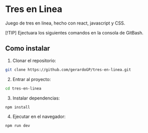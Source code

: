 # Tres en Linea

Juego de tres en linea, hecho con react, javascript y CSS.

[!TIP]
Ejectuara los siguientes comandos en la consola de GitBash.

## Como instalar

1. Clonar el repositorio:

```bash
git clone https://github.com/gerardoGP/tres-en-linea.git
```

2. Entrar al proyecto:

```bash
cd tres-en-linea
```

3. Instalar dependencias:
```bash
npm install
```

4. Ejecutar en el navegador:
```bash
npm run dev
```